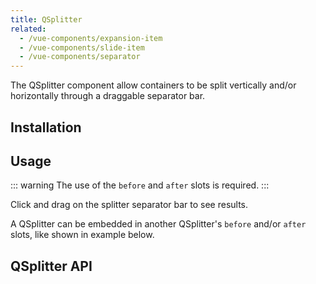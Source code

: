 ```yaml
---
title: QSplitter
related:
  - /vue-components/expansion-item
  - /vue-components/slide-item
  - /vue-components/separator
---
```


The QSplitter component allow containers to be split vertically and/or horizontally through a draggable separator bar.

## Installation
<doc-installation components="QSplitter" />

## Usage

::: warning
The use of the `before` and `after` slots is required.
:::

Click and drag on the splitter separator bar to see results.

<doc-example title="Basic" file="QSplitter/Basic" />

<doc-example title="Horizontal" file="QSplitter/Horizontal" />

<doc-example title="Adding to separator" file="QSplitter/SeparatorSlot" />

<doc-example title="Custom dragging limits (50-100)" file="QSplitter/Limits" />

<doc-example title="On a dark background with customized separator" file="QSplitter/CustomizedSeparator" dark />

A QSplitter can be embedded in another QSplitter's `before` and/or `after` slots, like shown in example below.

<doc-example title="Embedded" file="QSplitter/Embedded" />

<doc-example title="Image Fun" file="QSplitter/ImageFun" />

<doc-example title="Reactive Images" file="QSplitter/ReactiveImages" />

## QSplitter API
<doc-api file="QSplitter" />
